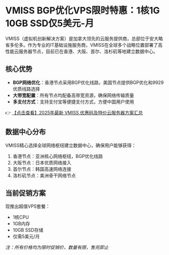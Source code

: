 # VMISS BGP优化VPS限时特惠：1核1G 10GB SSD仅5美元-月

VMISS（虚拟机创新解决方案）是加拿大领先的云服务提供商，总部位于安大略省多伦多。作为专业的IT基础设施服务商，VMISS在全球多个战略位置部署了高性能云服务器节点，目前已在香港、大阪、首尔、洛杉矶等地建立数据中心。

## 核心优势

- **BGP网络优化**：香港节点采用BGP优化线路，美国节点提供BGP优化和9929优质线路选择
- **大带宽配置**：所有节点均配备高带宽资源，确保网络传输质量
- **多支付方式**：支持支付宝等便捷支付方式，方便中国用户使用

👉 [【点击查看】2025年最新 VMISS 优惠码及特价云服务器方案汇总](https://bit.ly/Vmiss)

## 数据中心分布

VMISS精心选择全球网络枢纽建立数据中心，确保用户能够获得：

1. 香港节点：亚洲核心网络枢纽，BGP优化线路
2. 大阪节点：日本优质网络接入
3. 首尔节点：韩国高速网络连接
4. 洛杉矶节点：美洲骨干网络节点

## 当前促销方案

现推出超值VPS套餐：
- 1核CPU
- 1GB内存
- 10GB SSD存储
- 仅需5美元/月

*注：所有价格均为限时促销价，数量有限，售完即止*